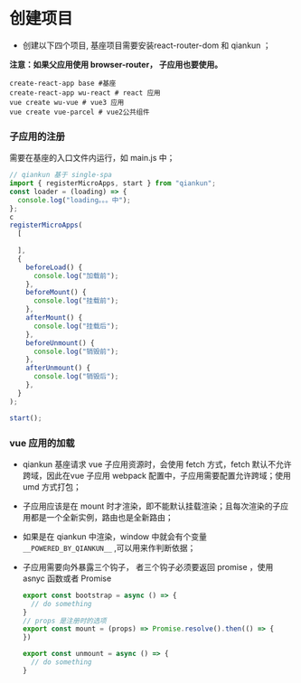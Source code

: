 # 创建项目

- 创建以下四个项目, 基座项目需要安装react-router-dom 和 qiankun ；

**注意：如果父应用使用 browser-router， 子应用也要使用。**

```shell
create-react-app base #基座
create-react-app wu-react # react 应用
vue create wu-vue # vue3 应用
vue create vue-parcel # vue2公共组件
```

### 子应用的注册

需要在基座的入口文件内运行，如 main.js 中；

```js
// qiankun 基于 single-spa
import { registerMicroApps, start } from "qiankun";
const loader = (loading) => {
  console.log("loading。。。中");
};
c
registerMicroApps(
  [
    
  ],
  {
    beforeLoad() {
      console.log("加载前");
    },
    beforeMount() {
      console.log("挂载前");
    },
    afterMount() {
      console.log("挂载后");
    },
    beforeUnmount() {
      console.log("销毁前");
    },
    afterUnmount() {
      console.log("销毁后");
    },
  }
);

start();

```



### vue 应用的加载

- qiankun 基座请求 vue 子应用资源时，会使用 fetch 方式，fetch  默认不允许跨域，因此在vue 子应用 webpack 配置中，子应用需要配置允许跨域；使用 umd  方式打包；

- 子应用应该是在 mount 时才渲染，即不能默认挂载渲染；且每次渲染的子应用都是一个全新实例，路由也是全新路由；

- 如果是在 qiankun 中渲染，window 中就会有个变量 ``__POWERED_BY_QIANKUN__`` ,可以用来作判断依据；

- 子应用需要向外暴露三个钩子， 者三个钩子必须要返回 promise ，使用 asnyc 函数或者 Promise 

  ```js
  export const bootstrap = async () => {
    // do something
  }
  // props 是注册时的选项
  export const mount = (props) => Promise.resolve().then(() => {
  })
  
  export const unmount = async () => {
    // do something
  }
  ```

  

